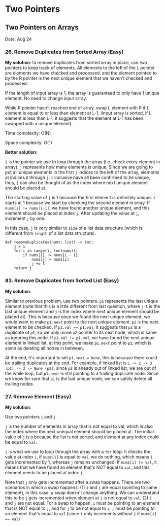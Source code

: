 # Two Pointers


## Two Pointers on Arrays

Date: Aug 24
### 26. Remove Duplicates from Sorted Array (Easy)
**My solution**: to remove duplicates from sorted array in place, use two pointers to keep track of elements.
All elements to the left of the L pointer are elements we have checked and processed, and the element pointed to by the R pointer
is the next unique element that we haven't checked and processed.

If the length of input array is 1, the array is guaranteed to only have 1 unique element. No need to change input array.

While R pointer hasn't reached end of array, swap L element with R if L element is equal to or less than element at L-1.
(input array is sorted, if L element is less than L-1, it suggests that the element at L-1 has been swapped with a unique element).

Time complexity: O(N)

Space complexity: O(1)

**Better solution**:

`i` is the pointer we use to loop through the array (i.e. check every element in array).
`j` represents how many elements is unique. Since we are going to put all unique elements in the first `j` indices to the left
of the array, elements at indices `0` through `j-1` inclusive have all been confirmed to be unique, thus, `j` can also be thought of as the index where next unique element should be placed at.

The starting value of `j` is 1 because the first element is definitely unique.
`i` starts at 1 because we start by checking the second element in array. 
If `nums[i] != nums[i-1]`, we have found another unique element, and this element should be placed at index `j`. After updating the value at `j`, increment `j` by one.

In this case, `j` is very similar to `size` of a list data structure (which is different from `length` of a list data structure).

```python3
def removeDuplicates(nums: list) -> int:
    j = 1
    for i in range(1, len(nums)):
        if nums[i] != nums[i - 1]:
            nums[j] = nums[i]
            j += 1
    return j
```

### 83. Remove Duplicates from Sorted List (Easy)
**My solution**:

Similar to previous problem, use two pointers. 
`p1` represents the last unique element (note that this is a little different from last question,
where `j-1` is the last unique element and `j` is the index where next unique element should be placed at).
This is because once we found the next unique element, we would want to make `p1.next` point to the next unique element.
`p2` is the next element to be checked. If `p2.val == p1.val`, it suggests that `p2` is a duplicate
of `p1`, so we only move `p2` pointer to its next node, which is same as ignoring this node. If `p2.val != p1.val`,
we have found the next unique element in linked list, at this point, we make `p1.next` point to `p2`, which is
same as deleting all nodes in between.

At the end, it's important to set `p1.next = None`, this is because there could be trailing duplicates at the end. For example, 
if linked list is `1 -> 2 -> 3 (p1) -> 3 -> None (p2)`, since `p2` is already out of linked list, we are out of
the while loop, but `p1.next` is still pointing to a trailing duplicate node.
Since we know for sure that `p1` is the last unique node, we can safely delete all trailing nodes.

### 27. Remove Element (Easy)
**My solution**:

Use two pointers `i` and `j`.

`j` is the number of elements in array that is not equal to val, which is also the index
where the next unequal element should be placed at. The initial value of `j` is `0` because 
the list is not sorted, and element at any index could be equal to `val`.

`i` is what we use to loop through the array with a `for` loop. It checks the value at index `i`, if `nums[i]` is equal to `val`, 
we do nothing, which means `i` gets incremented by 1, whereas `j` remains unchanged. If `nums[i] != val`, it means that we have found
an element that's NOT equal to `val`, and this element needs to be placed at index `j`.

Note that `j` only gets incremented after a swap happens. 
There are two scenarios in which a swap happens: (1)
`i` and `j` are equal (pointing to same element), in this case, a swap doesn't change anything. 
We can understand this to be `j` gets incremented when element at `j` is not equal to `val`.
(2) `i` and `j` are not equal. For a swap to happen, `i` must be pointing to an element that is NOT equal to `j`, and for `j`
to be not equal to `i`, `j` must be pointing to an element that's equal to `val` (since `i` only increments without `j` if `nums[i] == val`)


